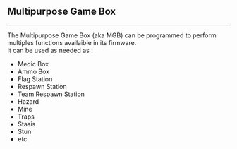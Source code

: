 ## Multipurpose Game Box ##
----------
The Multipurpose Game Box (aka MGB) can be programmed to perform multiples functions availaible in its firmware.  
It can be used as needed as :  
 - Medic Box
 - Ammo Box
 - Flag Station
 - Respawn Station
 - Team Respawn Station
 - Hazard
 - Mine
 - Traps
 - Stasis
 - Stun
 - etc.